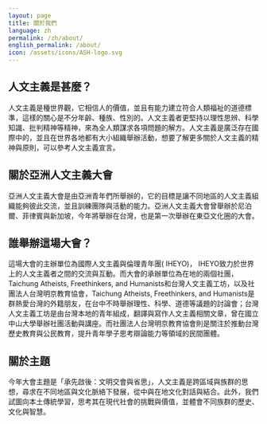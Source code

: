 ```yaml
---
layout: page
title: 關於我們
language: zh
permalink: /zh/about/
english_permalink: /about/
icon: /assets/icons/ASH-logo.svg
---
```


## 人文主義是甚麼？

人文主義是種世界觀，它相信人的價值，並且有能力建立符合人類福祉的道德標準，這樣的關心是不分年齡、種族、性別的。人文主義者更堅持以理性思辨、科學知識、批判精神等精神，來為全人類謀求各項問題的解方。人文主義是廣泛存在國際中的，並且在世界各地都有大小組織舉辦活動，想要了解更多關於人文主義的精神與原則，可以參考人文主義宣言。

## 關於亞洲人文主義大會

亞洲人文主義大會是由亞洲青年們所舉辦的，它的目標是讓不同地區的人文主義組織能夠彼此交流，並且訓練團隊與活動的能力。亞洲人文主義大會曾舉辦於尼泊爾、菲律賓與新加坡，今年將舉辦在台灣，也是第一次舉辦在東亞文化圈的大會。

## 誰舉辦這場大會？

這場大會的主辦單位為國際人文主義與倫理青年團( IHEYO)， IHEYO致力於世界上的人文主義者之間的交流與互動。而大會的承辦單位為在地的兩個社團，Taichung Atheists, Freethinkers, and Humanists和台灣人文主義工坊，以及社團法人台灣明京教育協會，Taichung Atheists, Freethinkers, and Humanists是群熱愛台灣的外籍朋友，在台中不時舉辦理性、科學、道德等議題的討論會；台灣人文主義工坊是由台灣本地的青年組成，翻譯與寫作人文主義相關文章，曾在國立中山大學舉辦社團活動與講座。​而社團法人台灣明京教育協會則是關注於推動台灣歷史教育與公民教育，提升青年學子思考辯論能力等領域的民間團體。

## 關於主題

今年大會主題是「承先啟後：文明交會與省思」，人文主義是跨區域與族群的思想，尋求在不同地區與文化脈絡下發展，從中與在地文化對話與結合。此外，我們試圖向本土傳統學習，思考其在現代社會的挑戰與價值，並體會不同族群的歷史、文化與智慧。


